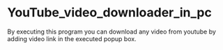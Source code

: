 # YouTube_video_downloader_in_pc
By executing this program you can download any video from youtube by adding video link in the executed popup box.

